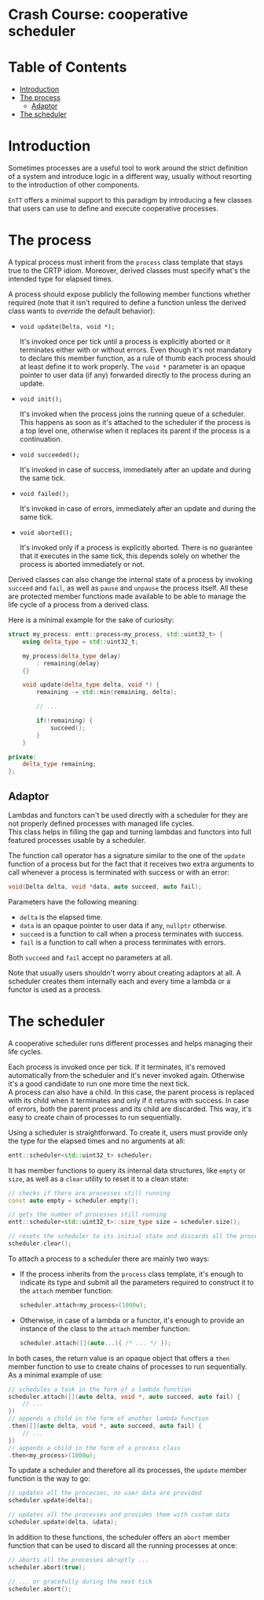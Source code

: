 # Crash Course: cooperative scheduler

<!--
@cond TURN_OFF_DOXYGEN
-->
# Table of Contents

* [Introduction](#introduction)
* [The process](#the-process)
  * [Adaptor](#adaptor)
* [The scheduler](#the-scheduler)
<!--
@endcond TURN_OFF_DOXYGEN
-->

# Introduction

Sometimes processes are a useful tool to work around the strict definition of a
system and introduce logic in a different way, usually without resorting to the
introduction of other components.

`EnTT` offers a minimal support to this paradigm by introducing a few classes
that users can use to define and execute cooperative processes.

# The process

A typical process must inherit from the `process` class template that stays true
to the CRTP idiom. Moreover, derived classes must specify what's the intended
type for elapsed times.

A process should expose publicly the following member functions whether
required (note that it isn't required to define a function unless the derived
class wants to _override_ the default behavior):

* `void update(Delta, void *);`

  It's invoked once per tick until a process is explicitly aborted or it
  terminates either with or without errors. Even though it's not mandatory to
  declare this member function, as a rule of thumb each process should at
  least define it to work properly. The `void *` parameter is an opaque pointer
  to user data (if any) forwarded directly to the process during an update.

* `void init();`

  It's invoked when the process joins the running queue of a scheduler. This
  happens as soon as it's attached to the scheduler if the process is a top
  level one, otherwise when it replaces its parent if the process is a
  continuation.

* `void succeeded();`

  It's invoked in case of success, immediately after an update and during the
  same tick.

* `void failed();`

  It's invoked in case of errors, immediately after an update and during the
  same tick.

* `void aborted();`

  It's invoked only if a process is explicitly aborted. There is no guarantee
  that it executes in the same tick, this depends solely on whether the
  process is aborted immediately or not.

Derived classes can also change the internal state of a process by invoking
`succeed` and `fail`, as well as `pause` and `unpause` the process itself. All
these are protected member functions made available to be able to manage the
life cycle of a process from a derived class.

Here is a minimal example for the sake of curiosity:

```cpp
struct my_process: entt::process<my_process, std::uint32_t> {
    using delta_type = std::uint32_t;

    my_process(delta_type delay)
        : remaining{delay}
    {}

    void update(delta_type delta, void *) {
        remaining -= std::min(remaining, delta);

        // ...

        if(!remaining) {
            succeed();
        }
    }

private:
    delta_type remaining;
};
```

## Adaptor

Lambdas and functors can't be used directly with a scheduler for they are not
properly defined processes with managed life cycles.<br/>
This class helps in filling the gap and turning lambdas and functors into
full featured processes usable by a scheduler.

The function call operator has a signature similar to the one of the `update`
function of a process but for the fact that it receives two extra arguments to
call whenever a process is terminated with success or with an error:

```cpp
void(Delta delta, void *data, auto succeed, auto fail);
```

Parameters have the following meaning:

* `delta` is the elapsed time.
* `data` is an opaque pointer to user data if any, `nullptr` otherwise.
* `succeed` is a function to call when a process terminates with success.
* `fail` is a function to call when a process terminates with errors.

Both `succeed` and `fail` accept no parameters at all.

Note that usually users shouldn't worry about creating adaptors at all. A
scheduler creates them internally each and every time a lambda or a functor is
used as a process.

# The scheduler

A cooperative scheduler runs different processes and helps managing their life
cycles.

Each process is invoked once per tick. If it terminates, it's removed
automatically from the scheduler and it's never invoked again. Otherwise it's
a good candidate to run one more time the next tick.<br/>
A process can also have a child. In this case, the parent process is replaced
with its child when it terminates and only if it returns with success. In case
of errors, both the parent process and its child are discarded. This way, it's
easy to create chain of processes to run sequentially.

Using a scheduler is straightforward. To create it, users must provide only the
type for the elapsed times and no arguments at all:

```cpp
entt::scheduler<std::uint32_t> scheduler;
```

It has member functions to query its internal data structures, like `empty` or
`size`, as well as a `clear` utility to reset it to a clean state:

```cpp
// checks if there are processes still running
const auto empty = scheduler.empty();

// gets the number of processes still running
entt::scheduler<std::uint32_t>::size_type size = scheduler.size();

// resets the scheduler to its initial state and discards all the processes
scheduler.clear();
```

To attach a process to a scheduler there are mainly two ways:

* If the process inherits from the `process` class template, it's enough to
  indicate its type and submit all the parameters required to construct it to
  the `attach` member function:

  ```cpp
  scheduler.attach<my_process>(1000u);
  ```

* Otherwise, in case of a lambda or a functor, it's enough to provide an
  instance of the class to the `attach` member function:

  ```cpp
  scheduler.attach([](auto...){ /* ... */ });
  ```

In both cases, the return value is an opaque object that offers a `then` member
function to use to create chains of processes to run sequentially.<br/>
As a minimal example of use:

```cpp
// schedules a task in the form of a lambda function
scheduler.attach([](auto delta, void *, auto succeed, auto fail) {
    // ...
})
// appends a child in the form of another lambda function
.then([](auto delta, void *, auto succeed, auto fail) {
    // ...
})
// appends a child in the form of a process class
.then<my_process>(1000u);
```

To update a scheduler and therefore all its processes, the `update` member
function is the way to go:

```cpp
// updates all the processes, no user data are provided
scheduler.update(delta);

// updates all the processes and provides them with custom data
scheduler.update(delta, &data);
```

In addition to these functions, the scheduler offers an `abort` member function
that can be used to discard all the running processes at once:

```cpp
// aborts all the processes abruptly ...
scheduler.abort(true);

// ... or gracefully during the next tick
scheduler.abort();
```
